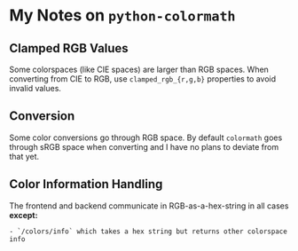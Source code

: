 # My Notes on `python-colormath`

## Clamped RGB Values

Some colorspaces (like CIE spaces) are larger than RGB spaces. When converting from CIE to RGB, use `clamped_rgb_{r,g,b}` properties to avoid invalid values.

## Conversion

Some color conversions go through RGB space. By default `colormath` goes through sRGB space when converting and I have no plans to deviate from that yet.

## Color Information Handling

The frontend and backend communicate in RGB-as-a-hex-string in all cases **except:**
	
	- `/colors/info` which takes a hex string but returns other colorspace info

